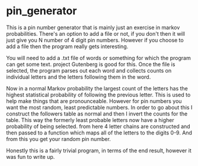 pin_generator
=============

This is a pin number generator that is mainly just an exercise in markov probabilities. There's an option to add a file or not, if you don't then it will just give you N number of 4 digit pin numbers. However if you choose to add a file then the program really gets interesting. 

You will need to add a .txt file of words or something for which the program can get some text. project Gutenberg is good for this. Once the file is selected, the program parses out each word and collects counts on individual letters and the letters following them in the word. 

Now in a normal Markov probability the largest count of the letters has the highest statistical probability of following the previous letter. This is used to help make things that are pronounceable. However for pin numbers you want the most random, least predictable numbers. In order to go about this I construct the followers table as normal and then I invert the counts for the table. This way the formerly least probable letters now have a higher probability of being selected. from here 4 letter chains are constructed and then passed to a function which maps all of the letters to the digits 0-9. And from this you get your random pin number.

Honestly this is a fairly trivial program, in terms of the end result, however it was fun to write up.
